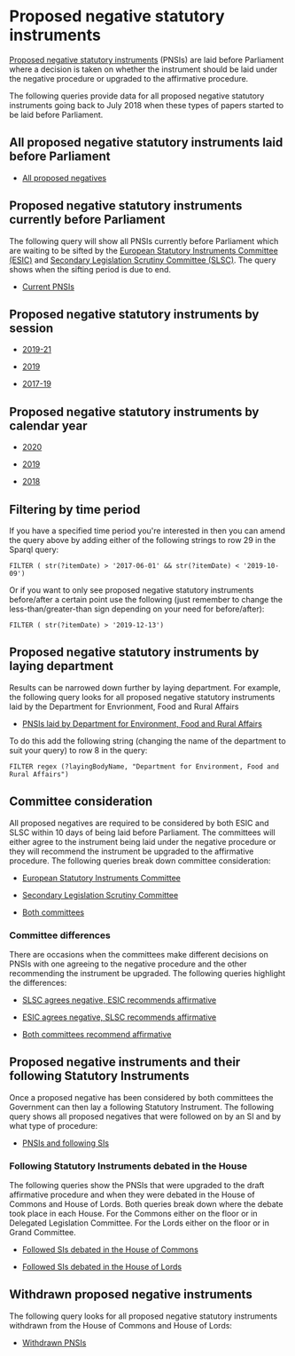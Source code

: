 # Proposed negative statutory instruments

[Proposed negative statutory instruments](https://ukparliament.github.io/ontologies/procedure/procedure-ontology.html) (PNSIs) are laid before Parliament where a decision is taken on whether the instrument should be laid under the negative procedure or upgraded to the affirmative procedure. 

The following queries provide data for all proposed negative statutory instruments going back to July 2018 when these types of papers started to be laid before Parliament. 

## All proposed negative statutory instruments laid before Parliament

* [All proposed negatives](https://api.parliament.uk/sparql#query=%23+This+query+uses+classes+from+UK+Parliament's+procedure+ontology%3A+https%3A%2F%2Fukparliament.github.io%2Fontologies%2Fprocedure%2Fprocedure-ontology.html.%0A%0A%23+This+query+looks+for+all+proposed+negative+statutory+instruments+laid+before+Parliament+since+June+2017%0A%0APREFIX+%3A+%3Chttps%3A%2F%2Fid.parliament.uk%2Fschema%2F%3E%0APREFIX+rdfs%3A+%3Chttp%3A%2F%2Fwww.w3.org%2F2000%2F01%2Frdf-schema%23%3E%0APREFIX+id%3A+%3Chttps%3A%2F%2Fid.parliament.uk%2F%3E%0Aselect+distinct+%3FPNSI+%3FPNSIname+%3FworkPackage+%3FlayingBodyName+%3FLaidDate+%3FLink+where+%7B+%0A%0A+%3FPNSI+a+%3AProposedNegativeStatutoryInstrumentPaper+.++%0A++%23+A+PNSI+is+considered+a+workpackageable+thing+which+is+the+focus+of+a+workpackage%0A+++++++++%3FPNSI+rdfs%3Alabel+%3FPNSIname+%3B+%0A+++++++++++++%0A+++++%3AlaidThingHasLaying%2F%3AlayingHasLayingBody%2F%3Aname+%3FlayingBodyName+%3B%0A+++%23+The+ProposedNegativeStatutoryInstrumentPaper+is+a+laidThing+so+will+always+be+attributed+a+laying+body%2C+a+government+department%2C+that+is+responsible+for+the+instrument.+%0A+++++++++++++++++++++++++++++++++++++++++++++%0A+++++%3AlaidThingHasLaying%2F%3AlayingDate+%3FLaidDate.%0A++%23+The+layingDate+is+the+date+the+proposed+negative+statutory+instrument+was+laid+before+Parliament.+PNSIs+are+always+laid+before+both+Houses.%0A++%0A++OPTIONAL+%7B++%3FPNSI+%3AworkPackagedThingHasWorkPackagedThingWebLink+%3FLink.%7D%0A++%23+The+workpackageable+thing%2C+in+this+case+the+PNSI%2C+should+always+be+linked+to+the+instrument+on+gov.uk.+%0A++%0A+++%3FPNSI+%3AworkPackagedThingHasWorkPackage+%3FworkPackage+.+%0A++++%23+A+workpackage+is+a+group+of+business+items+under+a+procedure+or+as+determined+by+a+committee%2C+for+example%3A+business+items+considered+during+the+passage+of+a+particular+Statutory+Instrument.%0A%0A%0A++++++%7D+&contentTypeConstruct=text%2Fturtle&contentTypeSelect=application%2Fsparql-results%2Bjson&endpoint=https%3A%2F%2Fapi.parliament.uk%2Fsparql&requestMethod=POST&tabTitle=All+PNSIs&headers=%7B%7D&outputFormat=table)


## Proposed negative statutory instruments currently before Parliament

The following query will show all PNSIs currently before Parliament which are waiting to be sifted by the [European Statutory Instruments Committee (ESIC)](https://www.parliament.uk/business/committees/committees-a-z/commons-select/european-statutory-instruments/) and [Secondary Legislation Scrutiny Committee (SLSC)](https://www.parliament.uk/business/committees/committees-a-z/lords-select/secondary-legislation-scrutiny-committee/). The query shows when the sifting period is due to end. 

* [Current PNSIs](https://api.parliament.uk/sparql#query=%23+This+query+uses+classes+from+UK+Parliament's+procedure+ontology%3A+https%3A%2F%2Fukparliament.github.io%2Fontologies%2Fprocedure%2Fprocedure-ontology.html.%0A%0A%23+This+query+looks+for+all+proposed+negative+statutory+instruments+currently+before+Parliament.+Proposed+negative+statutory+instruments+lay+before+Parliament+for+10+days+where+they+will+be+considered+by+the+European+Statutory+Instrument+Committee+and+the+Secondary+Legislation+Scrutiny+Committee.+%0A%0APREFIX+%3A+%3Chttps%3A%2F%2Fid.parliament.uk%2Fschema%2F%3E%0APREFIX+rdfs%3A+%3Chttp%3A%2F%2Fwww.w3.org%2F2000%2F01%2Frdf-schema%23%3E%0APREFIX+id%3A+%3Chttps%3A%2F%2Fid.parliament.uk%2F%3E%0Aselect+distinct+%3FPNSI+%3FPNSIname+%3FworkPackage+%3FlayingBodyName+%3FLaidDate+%3FLink+%3FSiftingEnds+%3Fdate++where+%7B+%0A%0A+%3FPNSI+a+%3AProposedNegativeStatutoryInstrumentPaper+.+++%0A++++%23+A+PNSI+is+considered+a+workpackageable+thing+which+is+the+focus+of+a+workpackage%0A+++++%3FPNSI+rdfs%3Alabel+%3FPNSIname+%3B+%0A+++++++++++%0A+++++%3AlaidThingHasLaying%2F%3AlayingHasLayingBody%2F%3Aname+%3FlayingBodyName+.+%0A++%23+A+PNSI+is+a+laid+thing+so+will+always+have+a+laying+body.+%0A++%0A+%3FPNSI+%3AlaidThingHasLaying%2F%3AlayingDate+%3FLaidDate.%0A++%23+The+layingDate+is+the+date+the+proposed+negative+statutory+instrument+was+laid+before+Parliament.+PNSIs+are+always+laid+before+both+Houses.%0A++%0AOPTIONAL%7B++%3FPNSI+%3AworkPackagedThingHasWorkPackagedThingWebLink+%3FLink.%7D%0A++%23+The+workpackageable+thing%2C+in+this+case+the+PNSI%2C+should+always+be+linked+to+the+instrument+on+gov.uk.+%0A++%0A+++%3FPNSI+%3AworkPackagedThingHasWorkPackage+%3FworkPackage+.+%0A++++++%23+A+workpackage+is+a+group+of+business+items+under+a+procedure+or+as+determined+by+a+committee%2C+for+example%3A+business+items+considered+during+the+passage+of+a+particular+Statutory+Instrument.%0A++%0A++%3FworkPackage+%3AworkPackageHasBusinessItem+%3Fbi.%0A++++%23+A+business+item+is+an+item+of+business+conducted+either+within+or+outside+Parliament.+For+example%3A+the+tabling+of+an+early+day+motion%2C+a+laying+of+a+paper%2C+the+making+of+a+statutory+instrument+by+a+government+minister.%0A++%0A++%3Fbi+%3AbusinessItemHasProcedureStep+%3FSiftingEndsId+%3B+%0A++++++%3AbusinessItemDate+%3Fdate.%0A++%3FSiftingEndsId+%3AprocedureStepName+%3FSiftingEnds.%0A++FILTER+(%3FSiftingEndsId+in+(id%3A3TPVFlNJ))%0A++%23+This+id+looks+for+the+procedural+step+%22Committee+sifting+period+ends%22+which+all+PNSIs+will+have+actualised+at+the+point+of+laying+with+a+future+date.+%0A%0A+MINUS+%7B%3FworkPackage+%3AworkPackageHasBusinessItem+%3Fbi2.%0A++++%3Fbi2+%3AbusinessItemHasProcedureStep+id%3Au5AUJb2q.%7D%0A++%23+This+element+of+the+query+is+ensuring+that+the+results+do+not+pick+up+any+PNSIs+that+have+the+procedural+step+'Procedure+concluded+in+the+House+of+Commons+and+House+of+Lords'+as+these+are+no+longer+before+Parliament.+%0A%0A%0A++++++%7D+&contentTypeConstruct=text%2Fturtle&contentTypeSelect=application%2Fsparql-results%2Bjson&endpoint=https%3A%2F%2Fapi.parliament.uk%2Fsparql&requestMethod=POST&tabTitle=Current+PNSIs&headers=%7B%7D&outputFormat=table) 

## Proposed negative statutory instruments by session

* <a href="https://api.parliament.uk/sparql#query=%23+This+query+uses+classes+from+UK+Parliament's+procedure+ontology%3A+https%3A%2F%2Fukparliament.github.io%2Fontologies%2Fprocedure%2Fprocedure-ontology.html.%0A%0A%23+This+query+looks+for+all+proposed+negative+statutory+instruments+laid+during+the+2019-21+session.+%0A%0APREFIX+%3A+%3Chttps%3A%2F%2Fid.parliament.uk%2Fschema%2F%3E%0APREFIX+rdfs%3A+%3Chttp%3A%2F%2Fwww.w3.org%2F2000%2F01%2Frdf-schema%23%3E%0APREFIX+id%3A+%3Chttps%3A%2F%2Fid.parliament.uk%2F%3E%0Aselect+distinct+%3FPNSI+%3FPNSIname+%3FworkPackage+%3FlayingBodyName+%3FLaidDate+%3FLink+where+%7B+%0A%0A+%3FPNSI+a+%3AProposedNegativeStatutoryInstrumentPaper+.+++%0A+++%23+A+PNSI+is+considered+a+workpackageable+thing+which+is+the+focus+of+a+workpackage%0A+++++%3FPNSI+rdfs%3Alabel+%3FPNSIname+%3B+%0A+++++++++++%0A++%3AlaidThingHasLaying%2F%3AlayingHasLayingBody%2F%3Aname+%3FlayingBodyName+%3B%0A+++%23+The+ProposedNegativeStatutoryInstrumentPaper+is+a+laidThing+so+will+always+be+attributed+a+laying+body%2C+a+government+department%2C+that+is+responsible+for+the+instrument.+%0A+++++++++++++++++++++++++++++++++++++++++++++%0A+++++%3AlaidThingHasLaying%2F%3AlayingDate+%3FLaidDate.%0A++%23+The+layingDate+is+the+date+the+proposed+negative+statutory+instrument+was+laid+before+Parliament.+PNSIs+are+always+laid+before+both+Houses.%0A++%0A++OPTIONAL+%7B++%3FPNSI+%3AworkPackagedThingHasWorkPackagedThingWebLink+%3FLink.%7D%0A++%23+The+workpackageable+thing%2C+in+this+case+the+PNSI%2C+should+always+be+linked+to+the+instrument+on+gov.uk.+%0A%0A+++%3FPNSI+%3AworkPackagedThingHasWorkPackage+%3FworkPackage+.+%0A+++%23+A+workpackage+is+a+group+of+business+items+under+a+procedure+or+as+determined+by+a+committee%2C+for+example%3A+business+items+considered+during+the+passage+of+a+particular+Statutory+Instrument.%0A++%0A+%0A+++FILTER+(+str(%3FLaidDate)+%3E+'2019-12-13')%0A++%23+This+filter+limits+the+results+so+they+only+show+PNSIs+laid+since+the+beginning+of+the+2019-21+session.+%0A%0A%0A++++++%7D+&contentTypeConstruct=text%2Fturtle&contentTypeSelect=application%2Fsparql-results%2Bjson&endpoint=https%3A%2F%2Fapi.parliament.uk%2Fsparql&requestMethod=POST&tabTitle=PNSIs+laid+in+the+2019-21+session&headers=%7B%7D&outputFormat=table">2019-21</a>

* <a href="https://api.parliament.uk/sparql#query=%23+This+query+uses+classes+from+UK+Parliament's+procedure+ontology%3A+https%3A%2F%2Fukparliament.github.io%2Fontologies%2Fprocedure%2Fprocedure-ontology.html.%0A%0A%23+This+query+looks+for+all+proposed+negative+statutory+instruments+laid+during+the+2019+session.+%0A%0APREFIX+%3A+%3Chttps%3A%2F%2Fid.parliament.uk%2Fschema%2F%3E%0APREFIX+rdfs%3A+%3Chttp%3A%2F%2Fwww.w3.org%2F2000%2F01%2Frdf-schema%23%3E%0APREFIX+id%3A+%3Chttps%3A%2F%2Fid.parliament.uk%2F%3E%0Aselect+distinct+%3FPNSI+%3FPNSIname+%3FworkPackage+%3FlayingBodyName+%3FLaidDate+%3FLink+where+%7B+%0A%0A+%3FPNSI+a+%3AProposedNegativeStatutoryInstrumentPaper+.+++%0A+++%23+A+PNSI+is+considered+a+workpackageable+thing+which+is+the+focus+of+a+workpackage%0A+++++%3FPNSI+rdfs%3Alabel+%3FPNSIname+%3B+%0A+++++++++++%0A++%3AlaidThingHasLaying%2F%3AlayingHasLayingBody%2F%3Aname+%3FlayingBodyName+%3B%0A+++%23+The+ProposedNegativeStatutoryInstrumentPaper+is+a+laidThing+so+will+always+be+attributed+a+laying+body%2C+a+government+department%2C+that+is+responsible+for+the+instrument.+%0A+++++++++++++++++++++++++++++++++++++++++++++%0A+++++%3AlaidThingHasLaying%2F%3AlayingDate+%3FLaidDate.%0A++%23+The+layingDate+is+the+date+the+proposed+negative+statutory+instrument+was+laid+before+Parliament.+PNSIs+are+always+laid+before+both+Houses.%0A++%0A++OPTIONAL+%7B++%3FPNSI+%3AworkPackagedThingHasWorkPackagedThingWebLink+%3FLink.%7D%0A++%23+The+workpackageable+thing%2C+in+this+case+the+PNSI%2C+should+always+be+linked+to+the+instrument+on+gov.uk.+%0A%0A+++%3FPNSI+%3AworkPackagedThingHasWorkPackage+%3FworkPackage+.+%0A+++%23+A+workpackage+is+a+group+of+business+items+under+a+procedure+or+as+determined+by+a+committee%2C+for+example%3A+business+items+considered+during+the+passage+of+a+particular+Statutory+Instrument.%0A++%0A+%0A+++FILTER+(+str(%3FLaidDate)+%3E+'2019-10-10'+%26%26+str(%3FLaidDate)+%3C+'2019-11-06')%0A+%23+This+filter+limitst+the+results+so+they+only+show+PNSIs+laid+during+the+2019+session.+%0A%0A%0A++++++%7D+&contentTypeConstruct=text%2Fturtle&contentTypeSelect=application%2Fsparql-results%2Bjson&endpoint=https%3A%2F%2Fapi.parliament.uk%2Fsparql&requestMethod=POST&tabTitle=PNSIs+laid+in+the+2019+session&headers=%7B%7D&outputFormat=table">2019</a>

* <a href="https://api.parliament.uk/sparql#query=%23+This+query+uses+classes+from+UK+Parliament's+procedure+ontology%3A+https%3A%2F%2Fukparliament.github.io%2Fontologies%2Fprocedure%2Fprocedure-ontology.html.%0A%0A%23+This+query+looks+for+all+proposed+negative+statutory+instruments+laid+during+the+2017-2019+session.+%0A%0APREFIX+%3A+%3Chttps%3A%2F%2Fid.parliament.uk%2Fschema%2F%3E%0APREFIX+rdfs%3A+%3Chttp%3A%2F%2Fwww.w3.org%2F2000%2F01%2Frdf-schema%23%3E%0APREFIX+id%3A+%3Chttps%3A%2F%2Fid.parliament.uk%2F%3E%0Aselect+distinct+%3FPNSI+%3FPNSIname+%3FworkPackage+%3FlayingBodyName+%3FLaidDate+%3FLink+where+%7B+%0A%0A+%3FPNSI+a+%3AProposedNegativeStatutoryInstrumentPaper+.+++%0A+++%23+A+PNSI+is+considered+a+workpackageable+thing+which+is+the+focus+of+a+workpackage%0A+++++%3FPNSI+rdfs%3Alabel+%3FPNSIname+%3B+%0A+++++++++++%0A++%3AlaidThingHasLaying%2F%3AlayingHasLayingBody%2F%3Aname+%3FlayingBodyName+%3B%0A+++%23+The+ProposedNegativeStatutoryInstrumentPaper+is+a+laidThing+so+will+always+be+attributed+a+laying+body%2C+a+government+department%2C+that+is+responsible+for+the+instrument.+%0A+++++++++++++++++++++++++++++++++++++++++++++%0A+++++%3AlaidThingHasLaying%2F%3AlayingDate+%3FLaidDate.%0A++%23+The+layingDate+is+the+date+the+proposed+negative+statutory+instrument+was+laid+before+Parliament.+PNSIs+are+always+laid+before+both+Houses.%0A++%0A++OPTIONAL+%7B++%3FPNSI+%3AworkPackagedThingHasWorkPackagedThingWebLink+%3FLink.%7D%0A++%23+The+workpackageable+thing%2C+in+this+case+the+PNSI%2C+should+always+be+linked+to+the+instrument+on+gov.uk.+%0A%0A+++%3FPNSI+%3AworkPackagedThingHasWorkPackage+%3FworkPackage+.+%0A+++%23+A+workpackage+is+a+group+of+business+items+under+a+procedure+or+as+determined+by+a+committee%2C+for+example%3A+business+items+considered+during+the+passage+of+a+particular+Statutory+Instrument.%0A++%0A%0A+++FILTER+(+str(%3FLaidDate)+%3E+'2017-06-01'+%26%26+str(%3FLaidDate)+%3C+'2019-10-09')%0A++%23+This+filter+limitst+the+results+so+they+only+show+PNSIs+laid+during+the+2017-2019+session.+%0A%0A%0A%0A%0A++++++%7D+&contentTypeConstruct=text%2Fturtle&contentTypeSelect=application%2Fsparql-results%2Bjson&endpoint=https%3A%2F%2Fapi.parliament.uk%2Fsparql&requestMethod=POST&tabTitle=PNSIs+laid+in+the+2017-2019+session&headers=%7B%7D&outputFormat=table">2017-19</a> 

## Proposed negative statutory instruments by calendar year

* <a href="https://api.parliament.uk/sparql#query=%23+This+query+uses+classes+from+UK+Parliament's+procedure+ontology%3A+https%3A%2F%2Fukparliament.github.io%2Fontologies%2Fprocedure%2Fprocedure-ontology.html.%0A%0A%23+This+query+looks+for+all+proposed+negative+statutory+instruments+laid+during+the+2020+calendar+year.%0A%0APREFIX+%3A+%3Chttps%3A%2F%2Fid.parliament.uk%2Fschema%2F%3E%0APREFIX+rdfs%3A+%3Chttp%3A%2F%2Fwww.w3.org%2F2000%2F01%2Frdf-schema%23%3E%0APREFIX+id%3A+%3Chttps%3A%2F%2Fid.parliament.uk%2F%3E%0Aselect+distinct+%3FPNSI+%3FPNSIname+%3FworkPackage+%3FlayingBodyName+%3FLaidDate+%3FLink+where+%7B+%0A%0A+%3FPNSI+a+%3AProposedNegativeStatutoryInstrumentPaper+.+++%0A+++%23+A+PNSI+is+considered+a+workpackageable+thing+which+is+the+focus+of+a+workpackage%0A+++++%3FPNSI+rdfs%3Alabel+%3FPNSIname+%3B+%0A+++++++++++%0A++%3AlaidThingHasLaying%2F%3AlayingHasLayingBody%2F%3Aname+%3FlayingBodyName+%3B%0A+++%23+The+ProposedNegativeStatutoryInstrumentPaper+is+a+laidThing+so+will+always+be+attributed+a+laying+body%2C+a+government+department%2C+that+is+responsible+for+the+instrument.+%0A+++++++++++++++++++++++++++++++++++++++++++++%0A+++++%3AlaidThingHasLaying%2F%3AlayingDate+%3FLaidDate.%0A++%23+The+layingDate+is+the+date+the+proposed+negative+statutory+instrument+was+laid+before+Parliament.+PNSIs+are+always+laid+before+both+Houses.%0A++%0A++OPTIONAL+%7B++%3FPNSI+%3AworkPackagedThingHasWorkPackagedThingWebLink+%3FLink.+%7D%0A++%23+The+workpackageable+thing%2C+in+this+case+the+PNSI%2C+should+always+be+linked+to+the+instrument+on+gov.uk.+The+reason+this+states+%0A%0A+++%3FPNSI+%3AworkPackagedThingHasWorkPackage+%3FworkPackage+.+%0A+++%23+A+workpackage+is+a+group+of+business+items+under+a+procedure+or+as+determined+by+a+committee%2C+for+example%3A+business+items+considered+during+the+passage+of+a+particular+Statutory+Instrument.%0A++%0A%0A+++FILTER+(+str(%3FLaidDate)+%3E+'2020-01-01'+%26%26+str(%3FLaidDate)+%3C+'2021-01-01')%0A++++%23+This+filter+limitst+the+results+so+they+only+show+PNSIs+laid+during+the+2020+calendar+year.+%0A%0A%0A%0A%0A++++++%7D+&contentTypeConstruct=text%2Fturtle&contentTypeSelect=application%2Fsparql-results%2Bjson&endpoint=https%3A%2F%2Fapi.parliament.uk%2Fsparql&requestMethod=POST&tabTitle=PNSIs+laid+in+the+2020+calendar+year&headers=%7B%7D&outputFormat=table">2020</a>

* <a href="https://api.parliament.uk/sparql#query=%23+This+query+uses+classes+from+UK+Parliament's+procedure+ontology%3A+https%3A%2F%2Fukparliament.github.io%2Fontologies%2Fprocedure%2Fprocedure-ontology.html.%0A%0A%23+This+query+looks+for+all+proposed+negative+statutory+instruments+laid+during+the+2019+calendar+year.%0A%0APREFIX+%3A+%3Chttps%3A%2F%2Fid.parliament.uk%2Fschema%2F%3E%0APREFIX+rdfs%3A+%3Chttp%3A%2F%2Fwww.w3.org%2F2000%2F01%2Frdf-schema%23%3E%0APREFIX+id%3A+%3Chttps%3A%2F%2Fid.parliament.uk%2F%3E%0Aselect+distinct+%3FPNSI+%3FPNSIname+%3FworkPackage+%3FlayingBodyName+%3FLaidDate+%3FLink+where+%7B+%0A%0A+%3FPNSI+a+%3AProposedNegativeStatutoryInstrumentPaper+.+++%0A+++%23+A+PNSI+is+considered+a+workpackageable+thing+which+is+the+focus+of+a+workpackage%0A+++++%3FPNSI+rdfs%3Alabel+%3FPNSIname+%3B+%0A+++++++++++%0A++%3AlaidThingHasLaying%2F%3AlayingHasLayingBody%2F%3Aname+%3FlayingBodyName+%3B%0A+++%23+The+ProposedNegativeStatutoryInstrumentPaper+is+a+laidThing+so+will+always+be+attributed+a+laying+body%2C+a+government+department%2C+that+is+responsible+for+the+instrument.+%0A+++++++++++++++++++++++++++++++++++++++++++++%0A+++++%3AlaidThingHasLaying%2F%3AlayingDate+%3FLaidDate.%0A++%23+The+layingDate+is+the+date+the+proposed+negative+statutory+instrument+was+laid+before+Parliament.+PNSIs+are+always+laid+before+both+Houses.%0A++%0A++OPTIONAL+%7B++%3FPNSI+%3AworkPackagedThingHasWorkPackagedThingWebLink+%3FLink.+%7D%0A++%23+The+workpackageable+thing%2C+in+this+case+the+PNSI%2C+should+always+be+linked+to+the+instrument+on+gov.uk.+The+reason+this+states+%0A%0A+++%3FPNSI+%3AworkPackagedThingHasWorkPackage+%3FworkPackage+.+%0A+++%23+A+workpackage+is+a+group+of+business+items+under+a+procedure+or+as+determined+by+a+committee%2C+for+example%3A+business+items+considered+during+the+passage+of+a+particular+Statutory+Instrument.%0A++%0A%0A+++FILTER+(+str(%3FLaidDate)+%3E+'2019-01-01'+%26%26+str(%3FLaidDate)+%3C+'2020-01-01')%0A++++%23+This+filter+limitst+the+results+so+they+only+show+PNSIs+laid+during+the+2019+calendar+year.+%0A%0A%0A%0A%0A++++++%7D+&contentTypeConstruct=text%2Fturtle&contentTypeSelect=application%2Fsparql-results%2Bjson&endpoint=https%3A%2F%2Fapi.parliament.uk%2Fsparql&requestMethod=POST&tabTitle=PNSIs+laid+in+the+2019+calendar+year&headers=%7B%7D&outputFormat=table">2019</a>

* <a href="https://api.parliament.uk/sparql#query=%23+This+query+uses+classes+from+UK+Parliament's+procedure+ontology%3A+https%3A%2F%2Fukparliament.github.io%2Fontologies%2Fprocedure%2Fprocedure-ontology.html.%0A%0A%23+This+query+looks+for+all+proposed+negative+statutory+instruments+laid+during+the+2018+calendar+year.%0A%0APREFIX+%3A+%3Chttps%3A%2F%2Fid.parliament.uk%2Fschema%2F%3E%0APREFIX+rdfs%3A+%3Chttp%3A%2F%2Fwww.w3.org%2F2000%2F01%2Frdf-schema%23%3E%0APREFIX+id%3A+%3Chttps%3A%2F%2Fid.parliament.uk%2F%3E%0Aselect+distinct+%3FPNSI+%3FPNSIname+%3FworkPackage+%3FlayingBodyName+%3FLaidDate+%3FLink+where+%7B+%0A%0A+%3FPNSI+a+%3AProposedNegativeStatutoryInstrumentPaper+.+++%0A+++%23+A+PNSI+is+considered+a+workpackageable+thing+which+is+the+focus+of+a+workpackage%0A+++++%3FPNSI+rdfs%3Alabel+%3FPNSIname+%3B+%0A+++++++++++%0A++%3AlaidThingHasLaying%2F%3AlayingHasLayingBody%2F%3Aname+%3FlayingBodyName+%3B%0A+++%23+The+ProposedNegativeStatutoryInstrumentPaper+is+a+laidThing+so+will+always+be+attributed+a+laying+body%2C+a+government+department%2C+that+is+responsible+for+the+instrument.+%0A+++++++++++++++++++++++++++++++++++++++++++++%0A+++++%3AlaidThingHasLaying%2F%3AlayingDate+%3FLaidDate.%0A++%23+The+layingDate+is+the+date+the+proposed+negative+statutory+instrument+was+laid+before+Parliament.+PNSIs+are+always+laid+before+both+Houses.%0A++%0A++OPTIONAL+%7B++%3FPNSI+%3AworkPackagedThingHasWorkPackagedThingWebLink+%3FLink.+%7D%0A++%23+The+workpackageable+thing%2C+in+this+case+the+PNSI%2C+should+always+be+linked+to+the+instrument+on+gov.uk.+The+reason+this+states+%0A%0A+++%3FPNSI+%3AworkPackagedThingHasWorkPackage+%3FworkPackage+.+%0A+++%23+A+workpackage+is+a+group+of+business+items+under+a+procedure+or+as+determined+by+a+committee%2C+for+example%3A+business+items+considered+during+the+passage+of+a+particular+Statutory+Instrument.%0A++%0A%0A+++FILTER+(+str(%3FLaidDate)+%3E+'2018-01-01'+%26%26+str(%3FLaidDate)+%3C+'2019-01-01')%0A++++%23+This+filter+limitst+the+results+so+they+only+show+PNSIs+laid+during+the+2018+calendar+year.+%0A%0A%0A%0A%0A++++++%7D+&contentTypeConstruct=text%2Fturtle&contentTypeSelect=application%2Fsparql-results%2Bjson&endpoint=https%3A%2F%2Fapi.parliament.uk%2Fsparql&requestMethod=POST&tabTitle=PNSIs+laid+in+the+2018+calendar+year&headers=%7B%7D&outputFormat=table">2018</a>

## Filtering by time period

If you have a specified time period you're interested in then you can amend the query above by adding either of the following strings to row 29 in the Sparql query:

    FILTER ( str(?itemDate) > '2017-06-01' && str(?itemDate) < '2019-10-09') 

Or if you want to only see proposed negative statutory instruments before/after a certain point use the following (just remember to change the less-than/greater-than sign depending on your need for before/after):

    FILTER ( str(?itemDate) > '2019-12-13')
	
## Proposed negative statutory instruments by laying department 

Results can be narrowed down further by laying department. For example, the following query looks for all proposed negative statutory instruments laid by the Department for Envrionment, Food and Rural Affairs

* <a href="https://api.parliament.uk/sparql#query=%23+This+query+uses+classes+from+UK+Parliament's+procedure+ontology%3A+https%3A%2F%2Fukparliament.github.io%2Fontologies%2Fprocedure%2Fprocedure-ontology.html.%0A%0A%23+This+query+looks+for+all+proposed+negative+statutory+instruments+laid+by+the+Department+for+Environment%2C+Food+and+Rural+Affairs.+%0A%0APREFIX+%3A+%3Chttps%3A%2F%2Fid.parliament.uk%2Fschema%2F%3E%0APREFIX+rdfs%3A+%3Chttp%3A%2F%2Fwww.w3.org%2F2000%2F01%2Frdf-schema%23%3E%0APREFIX+id%3A+%3Chttps%3A%2F%2Fid.parliament.uk%2F%3E%0Aselect+distinct+%3FPNSI+%3FPNSIname+%3FlayingBodyName+%3FworkPackage+%3FprocStepName+%3Fdate++where+%7B+%0A%0A+%3FPNSI+a+%3AProposedNegativeStatutoryInstrumentPaper+.+++%0A+++++%23+A+PNSI+is+considered+a+workpackageable+thing+which+is+the+focus+of+a+workpackage%0A+++++%3FPNSI+rdfs%3Alabel+%3FPNSIname+%3B+%0A+++++++++++%0A+++++%3AlaidThingHasLaying%2F%3AlayingHasLayingBody%2F%3Aname+%3FlayingBodyName+.+%0A++++++%23+A+PNSI+is+a+laid+thing+so+will+always+have+a+laying+body.+%0A++FILTER+regex+(%3FlayingBodyName%2C+%22Department+for+Environment%2C+Food+and+Rural+Affairs%22)%0A++%23+This+filter+limits+the+results+to+PNSIs+only+laid+by+the+Department+for+Environment%2C+Food+and+Rural+Affairs.+%0A++%0A+++%3FPNSI+%3AworkPackagedThingHasWorkPackage+%3FworkPackage+.+%0A+++++++%23+A+workpackage+is+a+group+of+business+items+under+a+procedure+or+as+determined+by+a+committee%2C+for+example%3A+business+items+considered+during+the+passage+of+a+particular+Statutory+Instrument.%0A%0A++%3FworkPackage+%3AworkPackageHasBusinessItem+%3FprocStep+.%0A+++++++%23+A+business+item+is+an+item+of+business+conducted+either+within+or+outside+Parliament.+For+example%3A+the+tabling+of+an+early+day+motion%2C+a+laying+of+a+paper%2C+the+making+of+a+statutory+instrument+by+a+government+minister.%0A%0A+++++%3FprocStep+%3AbusinessItemDate+%3Fdate+.%0A++%3FprocStep+%3AbusinessItemHasProcedureStep+id%3Acspzmb6w+.%0A+++++++%23+This+id+looks+for+the+procedural+step+%22Laid+before+the+House+of+Commons%22+which+all+PNSIs+will+have+actualised+at+the+point+of+laying.%0A%0A++%3FprocStep+%3AbusinessItemHasProcedureStep%2Frdfs%3Alabel+%3FprocStepName.+++%0A%0A++++++%7D+&contentTypeConstruct=text%2Fturtle&contentTypeSelect=application%2Fsparql-results%2Bjson&endpoint=https%3A%2F%2Fapi.parliament.uk%2Fsparql&requestMethod=POST&tabTitle=PNSIs+laid+by+DEFRA&headers=%7B%7D&outputFormat=table">PNSIs laid by Department for Environment, Food and Rural Affairs</a> 

To do this add the following string (changing the name of the department to suit your query) to row 8 in the query:

    FILTER regex (?layingBodyName, "Department for Environment, Food and Rural Affairs") 


## Committee consideration

All proposed negatives are required to be considered by both ESIC and SLSC within 10 days of being laid before Parliament. The committees will either agree to the instrument being laid under the negative procedure or they will recommend the instrument be upgraded to the affirmative procedure. The following queries break down committee consideration:

* [European Statutory Instruments Committee](https://api.parliament.uk/sparql#query=%23+This+query+uses+classes+from+UK+Parliament's+procedure+ontology%3A+https%3A%2F%2Fukparliament.github.io%2Fontologies%2Fprocedure%2Fprocedure-ontology.html.%0A%0A%23+This+query+looks+for+all+proposed+negative+statutory+instruments+considered+by+the+European+Statutory+Instruments+Committee.+The+Committee+has+ten+days+from+the+point+of+laying+to+recommend+whether+the+instrument+should+proceed+under+the+negative+procedure+or+the+affirmative+procedure.++%0A%0APREFIX+%3A+%3Chttps%3A%2F%2Fid.parliament.uk%2Fschema%2F%3E%0APREFIX+rdfs%3A+%3Chttp%3A%2F%2Fwww.w3.org%2F2000%2F01%2Frdf-schema%23%3E%0APREFIX+id%3A+%3Chttps%3A%2F%2Fid.parliament.uk%2F%3E%0Aselect+distinct+%3FPNSI+%3FPNSIname+%3FlayingBodyName+%3FworkPackage+%3FESICoutcome+%3Fdate+where+%7B+%0A%0A+%3FPNSI+a+%3AProposedNegativeStatutoryInstrumentPaper+.+++%0A++++%23+A+PNSI+is+considered+a+workpackageable+thing+which+is+the+focus+of+a+workpackage%0A+++++%3FPNSI+rdfs%3Alabel+%3FPNSIname+%3B+%0A+++++++++++%0A+++++%3AlaidThingHasLaying%2F%3AlayingHasLayingBody%2F%3Aname+%3FlayingBodyName+.+%0A+++%23+A+PNSI+is+a+laid+thing+so+will+always+have+a+laying+body.+In+order+to+narrow+this+down+you+can+add+the+following+filter+-+FILTER+regex+(%3FlayingBodyName%2C+%22Department+for+Environment%2C+Food+and+Rural+Affairs%22)+-+and+change+the+name+of+the+laying+body+to+suit+your+need.+%0A++%0A+++%3FPNSI+%3AworkPackagedThingHasWorkPackage+%3FworkPackage+.+%0A+++++++++%23+A+workpackage+is+a+group+of+business+items+under+a+procedure+or+as+determined+by+a+committee%2C+for+example%3A+business+items+considered+during+the+passage+of+a+particular+Statutory+Instrument.%0A%0A++%3FworkPackage+%3AworkPackageHasBusinessItem+%3Fbi.%0A+++++++++%23+A+business+item+is+an+item+of+business+conducted+either+within+or+outside+Parliament.+For+example%3A+the+tabling+of+an+early+day+motion%2C+a+laying+of+a+paper%2C+the+making+of+a+statutory+instrument+by+a+government+minister.%0A%0A++%3Fbi+%3AbusinessItemHasProcedureStep+%3FESIC+%3B+%0A++++++%3AbusinessItemDate+%3Fdate.%0A++%3FESIC+%3AprocedureStepName+%3FESICoutcome.%0A++FILTER+(%3FESIC+in+(id%3AscSuvkup%2C+id%3AFk1bgvm4))%0A+++++++++%23+This+filter+looks+for+the+outcome+steps+of+ESIC's+consideration%2C+whether+they+agree+with+the+negative+procedure+or+if+they+recommend+the+instrument+should+be+laid+under+the+affirmative+procedure.+%0A%0A++++++++++++++++++++%7D+&contentTypeConstruct=text%2Fturtle&contentTypeSelect=application%2Fsparql-results%2Bjson&endpoint=https%3A%2F%2Fapi.parliament.uk%2Fsparql&requestMethod=POST&tabTitle=ESIC+consideration&headers=%7B%7D&outputFormat=table)


* [Secondary Legislation Scrutiny Committee](https://api.parliament.uk/sparql#query=%23+This+query+uses+classes+from+UK+Parliament's+procedure+ontology%3A+https%3A%2F%2Fukparliament.github.io%2Fontologies%2Fprocedure%2Fprocedure-ontology.html.%0A%0A%23+This+query+looks+for+all+proposed+negative+statutory+instruments+considered+by+the+Secondary+Legislation+Scrutiny+Committee.+The+Committee+has+ten+days+from+the+point+of+laying+to+recommend+whether+the+instrument+should+proceed+under+the+negative+procedure+or+the+affirmative+procedure.++%0A%0APREFIX+%3A+%3Chttps%3A%2F%2Fid.parliament.uk%2Fschema%2F%3E%0APREFIX+rdfs%3A+%3Chttp%3A%2F%2Fwww.w3.org%2F2000%2F01%2Frdf-schema%23%3E%0APREFIX+id%3A+%3Chttps%3A%2F%2Fid.parliament.uk%2F%3E%0Aselect+distinct+%3FPNSI+%3FPNSIname+%3FlayingBodyName+%3FworkPackage+%3FSLSCoutcome+%3Fdate+where+%7B+%0A%0A+%3FPNSI+a+%3AProposedNegativeStatutoryInstrumentPaper+.+++%0A+++%23+A+PNSI+is+considered+a+workpackageable+thing+which+is+the+focus+of+a+workpackage%0A+++++%3FPNSI+rdfs%3Alabel+%3FPNSIname+%3B+%0A+++++++++++%0A+++++%3AlaidThingHasLaying%2F%3AlayingHasLayingBody%2F%3Aname+%3FlayingBodyName+.+%0A+++++%23+A+PNSI+is+a+laid+thing+so+will+always+have+a+laying+body.+In+order+to+narrow+this+down+you+can+add+the+following+filter+-+FILTER+regex+(%3FlayingBodyName%2C+%22Department+for+Environment%2C+Food+and+Rural+Affairs%22)+-+and+change+the+name+of+the+laying+body+to+suit+your+need.+%0A++%0A+++%3FPNSI+%3AworkPackagedThingHasWorkPackage+%3FworkPackage+.+%0A+++++++++++%23+A+workpackage+is+a+group+of+business+items+under+a+procedure+or+as+determined+by+a+committee%2C+for+example%3A+business+items+considered+during+the+passage+of+a+particular+Statutory+Instrument.%0A%0A++%3FworkPackage+%3AworkPackageHasBusinessItem+%3Fbi.%0A+++++++++++%23+A+business+item+is+an+item+of+business+conducted+either+within+or+outside+Parliament.+For+example%3A+the+tabling+of+an+early+day+motion%2C+a+laying+of+a+paper%2C+the+making+of+a+statutory+instrument+by+a+government+minister.%0A%0A++%3Fbi+%3AbusinessItemHasProcedureStep+%3FSLSC+%3B+%0A++++++%3AbusinessItemDate+%3Fdate.%0A++%3FSLSC+%3AprocedureStepName+%3FSLSCoutcome.%0A++FILTER+(%3FSLSC+in+(id%3AGAGqPaSf%2C+id%3At8ZjDv8Y))%0A+++++++++++++++++++++++%23+This+filter+looks+for+the+outcome+steps+of+SLSC's+consideration%2C+whether+they+agree+with+the+negative+procedure+or+if+they+recommend+the+instrument+should+be+laid+under+the+affirmative+procedure.+%0A%0A%0A++++++%7D+&contentTypeConstruct=text%2Fturtle&contentTypeSelect=application%2Fsparql-results%2Bjson&endpoint=https%3A%2F%2Fapi.parliament.uk%2Fsparql&requestMethod=POST&tabTitle=SLSC+consideration&headers=%7B%7D&outputFormat=table)

* [Both committees](https://api.parliament.uk/sparql#query=%23+This+query+uses+classes+from+UK+Parliament's+procedure+ontology%3A+https%3A%2F%2Fukparliament.github.io%2Fontologies%2Fprocedure%2Fprocedure-ontology.html.%0A%0A%23+This+query+looks+for+all+proposed+negative+statutory+instruments+considered+by+both+the+European+Statutory+Instruments+Committee+and+the+Secondary+Legislation+Scrutiny+Committee.+The+Committees+have+ten+days+from+the+point+of+laying+to+recommend+whether+the+instrument+should+proceed+under+the+negative+procedure+or+the+affirmative+procedure.++%0A%0APREFIX+%3A+%3Chttps%3A%2F%2Fid.parliament.uk%2Fschema%2F%3E%0APREFIX+rdfs%3A+%3Chttp%3A%2F%2Fwww.w3.org%2F2000%2F01%2Frdf-schema%23%3E%0APREFIX+id%3A+%3Chttps%3A%2F%2Fid.parliament.uk%2F%3E%0Aselect+distinct+%3FPNSI+%3FPNSIname+%3FlayingBodyName+%3FworkPackage+%3FESICoutcome+%3Fdate+%3FSLSCoutcome+%3Fdate2+where+%7B+%0A%0A+%3FPNSI+a+%3AProposedNegativeStatutoryInstrumentPaper+.++%0A++%23+A+PNSI+is+considered+a+workpackageable+thing+which+is+the+focus+of+a+workpackage%0A+++++%3FPNSI+rdfs%3Alabel+%3FPNSIname+%3B+%0A+++++%3AlaidThingHasLaying%2F%3AlayingHasLayingBody%2F%3Aname+%3FlayingBodyName+.+%0A++%23+A+PNSI+is+a+laid+thing+so+will+always+have+a+laying+body.+In+order+to+narrow+this+down+you+can+add+the+following+filter+-+FILTER+regex+(%3FlayingBodyName%2C+%22Department+for+Environment%2C+Food+and+Rural+Affairs%22)+-+and+change+the+name+of+the+laying+body+to+suit+your+need.+%0A++%0A+++%3FPNSI+%3AworkPackagedThingHasWorkPackage+%3FworkPackage+.+%0A+++++++++%23+A+workpackage+is+a+group+of+business+items+under+a+procedure+or+as+determined+by+a+committee%2C+for+example%3A+business+items+considered+during+the+passage+of+a+particular+Statutory+Instrument.%0A++%0A++%3FworkPackage+%3AworkPackageHasBusinessItem+%3Fbi.%0A+++++++++++%23+A+business+item+is+an+item+of+business+conducted+either+within+or+outside+Parliament.+For+example%3A+the+tabling+of+an+early+day+motion%2C+a+laying+of+a+paper%2C+the+making+of+a+statutory+instrument+by+a+government+minister.%0A%0A++%3Fbi+%3AbusinessItemHasProcedureStep+%3FESIC+%3B+%0A++++++%3AbusinessItemDate+%3Fdate.%0A++%23+This+date+shows+when+the+European+Statutory+Instrument+Committee+considered+the+instrument.+%0A++%0A++%3FESIC+%3AprocedureStepName+%3FESICoutcome.%0A++FILTER+(%3FESIC+in+(id%3AscSuvkup%2C+id%3AFk1bgvm4))%0A++++%23+This+filter+looks+for+the+outcome+steps+of+ESIC's+consideration%2C+whether+they+agree+with+the+negative+procedure+or+if+they+recommend+the+instrument+should+be+laid+under+the+affirmative+procedure.+%0A%0A++%0A++%3FworkPackage+%3AworkPackageHasBusinessItem+%3Fbi2.%0A++%3Fbi2+%3AbusinessItemHasProcedureStep+%3FSLSC+%3B+%0A++++++%3AbusinessItemDate+%3Fdate2.%0A++++%23+This+date+shows+when+the+Secondary+Legislation+Scrutiny+Committee+considered+the+instrument.+%0A%0A++%3FSLSC+%3AprocedureStepName+%3FSLSCoutcome.%0A++FILTER+(%3FSLSC+in+(id%3AGAGqPaSf%2C+id%3At8ZjDv8Y))%0A++++%23+This+filter+looks+for+the+outcome+steps+of+SLSC's+consideration%2C+whether+they+agree+with+the+negative+procedure+or+if+they+recommend+the+instrument+should+be+laid+under+the+affirmative+procedure.+%0A%0A%0A++++++%7D+&contentTypeConstruct=text%2Fturtle&contentTypeSelect=application%2Fsparql-results%2Bjson&endpoint=https%3A%2F%2Fapi.parliament.uk%2Fsparql&requestMethod=POST&tabTitle=ESIC+and+SLSC+consideration&headers=%7B%7D&outputFormat=table)

### Committee differences

There are occasions when the committees make different decisions on PNSIs with one agreeing to the negative procedure and the other recommending the instrument be upgraded. The following queries highlight the differences:

* [SLSC agrees negative, ESIC recommends affirmative](https://api.parliament.uk/sparql#query=%23+This+query+uses+classes+from+UK+Parliament's+procedure+ontology%3A+https%3A%2F%2Fukparliament.github.io%2Fontologies%2Fprocedure%2Fprocedure-ontology.html.%0A%0A%23+This+query+looks+for+all+proposed+negative+statutory+instruments+that+were+recommended+for+the+affirmative+procedure+by+the+European+Statutory+Instruments+Committee+but+where+the+Secondary+Legislation+Scrutiny+Committee+agreed+with+the+negative+procedure.+This+is+a+significant+search+because+it+shows+a+difference+in+the+Lords+and+Commons+decision.+Regardless+of+the+Lords+decision+to+agree+with+the+negative+procedure%2C+the+Government+would+have+to+upgrade+the+procedure+on+the+basis+of+ESIC's+decision+to+recommend+affirmative.+Likewise+if+the+Lords+recommended+the+affirmative+procedure+while+the+Commons+agreed+with+the+negative%2C+the+Government+would+have+to+upgrade.+If+the+Government+chose+to+proceed+with+the+negative+procedure+they+would+have+to+lay+a+statement+before+both+Houses.+%0A%0APREFIX+%3A+%3Chttps%3A%2F%2Fid.parliament.uk%2Fschema%2F%3E%0APREFIX+rdfs%3A+%3Chttp%3A%2F%2Fwww.w3.org%2F2000%2F01%2Frdf-schema%23%3E%0APREFIX+id%3A+%3Chttps%3A%2F%2Fid.parliament.uk%2F%3E%0Aselect+distinct+%3FPNSI+%3FPNSIname+%3FlayingBodyName+%3FworkPackage+%3FESICoutcome+%3Fdate+%3FSLSCoutcome+%3Fdate2+where+%7B+%0A%0A+%3FPNSI+a+%3AProposedNegativeStatutoryInstrumentPaper+.+++%0A++++%23+A+PNSI+is+considered+a+workpackageable+thing+which+is+the+focus+of+a+workpackage%0A+++++%3FPNSI+rdfs%3Alabel+%3FPNSIname+%3B+%0A+++++++++++%0A+++++%3AlaidThingHasLaying%2F%3AlayingHasLayingBody%2F%3Aname+%3FlayingBodyName+.+%0A++%23+A+PNSI+is+a+laid+thing+so+will+always+have+a+laying+body.+In+order+to+narrow+this+down+you+can+add+the+following+filter+-+FILTER+regex+(%3FlayingBodyName%2C+%22Department+for+Environment%2C+Food+and+Rural+Affairs%22)+-+and+change+the+name+of+the+laying+body+to+suit+your+need.+%0A++%0A+++%3FPNSI+%3AworkPackagedThingHasWorkPackage+%3FworkPackage+.+%0A+++++++++++%23+A+workpackage+is+a+group+of+business+items+under+a+procedure+or+as+determined+by+a+committee%2C+for+example%3A+business+items+considered+during+the+passage+of+a+particular+Statutory+Instrument.%0A%0A++%3FworkPackage+%3AworkPackageHasBusinessItem+%3Fbi.%0A+%23+A+business+item+is+an+item+of+business+conducted+either+within+or+outside+Parliament.+For+example%3A+the+tabling+of+an+early+day+motion%2C+a+laying+of+a+paper%2C+the+making+of+a+statutory+instrument+by+a+government+minister.%0A++%0A++%3Fbi+%3AbusinessItemHasProcedureStep+%3FESIC+%3B+%0A++++++%3AbusinessItemDate+%3Fdate.%0A++++%23+This+date+shows+when+the+European+Statutory+Instrument+Committee+considered+the+instrument.+%0A++%3FESIC+%3AprocedureStepName+%3FESICoutcome.%0A++FILTER+(%3FESIC+in+(id%3AscSuvkup))%0A++++++%23+This+filter+looks+for+the+step+that+says+that+ESIC+recommended+the+instrument+being+upgraded+to+the+affirmative+procedure.+%0A++%0A++%3FworkPackage+%3AworkPackageHasBusinessItem+%3Fbi2.%0A++%23+A+business+item+is+an+item+of+business+conducted+either+within+or+outside+Parliament.+For+example%3A+the+tabling+of+an+early+day+motion%2C+a+laying+of+a+paper%2C+the+making+of+a+statutory+instrument+by+a+government+minister.+It+is+possible+to+look+for+multiple+business+items+in+one+query%2C+hence+we+add+a+2+to+the+%3Fbi%0A++%0A++%3Fbi2+%3AbusinessItemHasProcedureStep+%3FSLSC+%3B+%0A++++++%3AbusinessItemDate+%3Fdate2.%0A++%23+This+date+shows+when+the+Secondary+Legislation+Scrutiny+Committee+considered+the+instrument.+%0A++%3FSLSC+%3AprocedureStepName+%3FSLSCoutcome.%0A++FILTER+(%3FSLSC+in+(id%3At8ZjDv8Y))%0A+++++++++%23+This+filter+looks+for+the+step+that+says+that+SLSC+agreed+that+the+instrument+should+proceed+under+the+negative+procedure.++++%0A%0A++++++%7D+&contentTypeConstruct=text%2Fturtle&contentTypeSelect=application%2Fsparql-results%2Bjson&endpoint=https%3A%2F%2Fapi.parliament.uk%2Fsparql&requestMethod=POST&tabTitle=SLSC+agrees+negative%2C+ESIC+recommends+affirmative&headers=%7B%7D&outputFormat=table)

* [ESIC agrees negative, SLSC recommends affirmative](https://api.parliament.uk/sparql#query=%23+This+query+uses+classes+from+UK+Parliament's+procedure+ontology%3A+https%3A%2F%2Fukparliament.github.io%2Fontologies%2Fprocedure%2Fprocedure-ontology.html.%0A%0A%23+This+query+looks+for+all+proposed+negative+statutory+instruments+that+were+recommended+for+the+affirmative+procedure+by+the+Secondary+Legislation+Scrutiny+Committee+but+where+the+European+Statutory+Instrument+Committee+agreed+with+the+negative+procedure.+This+is+a+significant+search+because+it+shows+a+difference+in+the+Lords+and+Commons+decision.+Regardless+of+the+Commons+decision+to+agree+with+the+negative+procedure%2C+the+Government+would+have+to+upgrade+the+procedure+on+the+basis+of+SLSC's+decision+to+recommend+affirmative.+Likewise+if+the+Commons+recommended+the+affirmative+procedure+while+the+Lords+agreed+with+the+negative%2C+the+Government+would+have+to+upgrade.+If+the+Government+chose+to+proceed+with+the+negative+procedure+they+would+have+to+lay+a+statement+before+both+Houses.+%0A%0APREFIX+%3A+%3Chttps%3A%2F%2Fid.parliament.uk%2Fschema%2F%3E%0APREFIX+rdfs%3A+%3Chttp%3A%2F%2Fwww.w3.org%2F2000%2F01%2Frdf-schema%23%3E%0APREFIX+id%3A+%3Chttps%3A%2F%2Fid.parliament.uk%2F%3E%0Aselect+distinct+%3FPNSI+%3FPNSIname+%3FlayingBodyName+%3FworkPackage+%3FESICoutcome+%3Fdate+%3FSLSCoutcome+%3Fdate2+where+%7B+%0A%0A+%3FPNSI+a+%3AProposedNegativeStatutoryInstrumentPaper+.+++%0A++++++%23+A+PNSI+is+considered+a+workpackageable+thing+which+is+the+focus+of+a+workpackage%0A+++++%3FPNSI+rdfs%3Alabel+%3FPNSIname+%3B+%0A+++++%3AlaidThingHasLaying%2F%3AlayingHasLayingBody%2F%3Aname+%3FlayingBodyName+.+%0A+++%23+A+PNSI+is+a+laid+thing+so+will+always+have+a+laying+body.+In+order+to+narrow+this+down+you+can+add+the+following+filter+-+FILTER+regex+(%3FlayingBodyName%2C+%22Department+for+Environment%2C+Food+and+Rural+Affairs%22)+-+and+change+the+name+of+the+laying+body+to+suit+your+need.+%0A++%0A+++%3FPNSI+%3AworkPackagedThingHasWorkPackage+%3FworkPackage+.+%0A+++++++++++++%23+A+workpackage+is+a+group+of+business+items+under+a+procedure+or+as+determined+by+a+committee%2C+for+example%3A+business+items+considered+during+the+passage+of+a+particular+Statutory+Instrument.%0A%0A++%3FworkPackage+%3AworkPackageHasBusinessItem+%3Fbi.%0A+++%23+A+business+item+is+an+item+of+business+conducted+either+within+or+outside+Parliament.+For+example%3A+the+tabling+of+an+early+day+motion%2C+a+laying+of+a+paper%2C+the+making+of+a+statutory+instrument+by+a+government+minister.%0A%0A++%3Fbi+%3AbusinessItemHasProcedureStep+%3FESIC+%3B+%0A++++++%3AbusinessItemDate+%3Fdate.%0A++++++%23+This+date+shows+when+the+European+Statutory+Instrument+Committee+considered+the+instrument.+%0A%0A++%3FESIC+%3AprocedureStepName+%3FESICoutcome.%0A++FILTER+(%3FESIC+in+(id%3AFk1bgvm4))%0A+++++++++++%23+This+filter+looks+for+the+step+that+says+that+ESIC+agreed+that+the+instrument+should+proceed+under+the+negative+procedure.++++%0A%0A++%0A++%3FworkPackage+%3AworkPackageHasBusinessItem+%3Fbi2.%0A++++%23+A+business+item+is+an+item+of+business+conducted+either+within+or+outside+Parliament.+For+example%3A+the+tabling+of+an+early+day+motion%2C+a+laying+of+a+paper%2C+the+making+of+a+statutory+instrument+by+a+government+minister.+It+is+possible+to+look+for+multiple+business+items+in+one+query%2C+hence+we+add+a+2+to+the+%3Fbi%0A%0A++%3Fbi2+%3AbusinessItemHasProcedureStep+%3FSLSC+%3B+%0A++++++%3AbusinessItemDate+%3Fdate2.%0A++++%23+This+date+shows+when+the+Secondary+Legislation+Scrutiny+Committee+considered+the+instrument.+%0A++%0A++%3FSLSC+%3AprocedureStepName+%3FSLSCoutcome.%0A++FILTER+(%3FSLSC+in+(id%3AGAGqPaSf))%0A+++++++%23+This+filter+looks+for+the+step+that+says+that+SLSC+recommended+the+instrument+being+upgraded+to+the+affirmative+procedure.+%0A+++++++++++++%0A%0A++++++%7D+&contentTypeConstruct=text%2Fturtle&contentTypeSelect=application%2Fsparql-results%2Bjson&endpoint=https%3A%2F%2Fapi.parliament.uk%2Fsparql&requestMethod=POST&tabTitle=ESIC+agrees+negative%2C+SLSC+recommends+affirmative&headers=%7B%7D&outputFormat=table)

* [Both committees recommend affirmative](https://api.parliament.uk/sparql#query=%23+This+query+uses+classes+from+UK+Parliament's+procedure+ontology%3A+https%3A%2F%2Fukparliament.github.io%2Fontologies%2Fprocedure%2Fprocedure-ontology.html.%0A%0A%23+This+query+looks+for+all+proposed+negative+statutory+instruments+that+were+recommended+by+both+the+European+Statutory+Instruments+Committee+and+the+Secondary+Legislation+Scrutiny+Committee+to+upgrade+to+the+affirmative+procedure.+If+the+Government+decide+to+continue+with+the+negative+procedure+then+they+must+lay+a+statement+before+both+Houses.+%0A%0APREFIX+%3A+%3Chttps%3A%2F%2Fid.parliament.uk%2Fschema%2F%3E%0APREFIX+rdfs%3A+%3Chttp%3A%2F%2Fwww.w3.org%2F2000%2F01%2Frdf-schema%23%3E%0APREFIX+id%3A+%3Chttps%3A%2F%2Fid.parliament.uk%2F%3E%0Aselect+distinct+%3FPNSI+%3FPNSIname+%3FlayingBodyName+%3FworkPackage+%3FESICoutcome+%3Fdate+%3FSLSCoutcome+%3Fdate2+where+%7B+%0A%0A+%3FPNSI+a+%3AProposedNegativeStatutoryInstrumentPaper+.+++%0A+++%23+A+PNSI+is+considered+a+workpackageable+thing+which+is+the+focus+of+a+workpackage%0A+++++%3FPNSI+rdfs%3Alabel+%3FPNSIname+%3B+%0A+++++++++++%0A+++++%3AlaidThingHasLaying%2F%3AlayingHasLayingBody%2F%3Aname+%3FlayingBodyName+.+%0A+++%23+A+PNSI+is+a+laid+thing+so+will+always+have+a+laying+body.+In+order+to+narrow+this+down+you+can+add+the+following+filter+-+FILTER+regex+(%3FlayingBodyName%2C+%22Department+for+Environment%2C+Food+and+Rural+Affairs%22)+-+and+change+the+name+of+the+laying+body+to+suit+your+need.+%0A++%0A+++%3FPNSI+%3AworkPackagedThingHasWorkPackage+%3FworkPackage+.+%0A+++++++++++++++%23+A+workpackage+is+a+group+of+business+items+under+a+procedure+or+as+determined+by+a+committee%2C+for+example%3A+business+items+considered+during+the+passage+of+a+particular+Statutory+Instrument.%0A%0A++%3FworkPackage+%3AworkPackageHasBusinessItem+%3Fbi.%0A+++++%23+A+business+item+is+an+item+of+business+conducted+either+within+or+outside+Parliament.+For+example%3A+the+tabling+of+an+early+day+motion%2C+a+laying+of+a+paper%2C+the+making+of+a+statutory+instrument+by+a+government+minister.%0A%0A++%3Fbi+%3AbusinessItemHasProcedureStep+%3FESIC+%3B+%0A++++++%3AbusinessItemDate+%3Fdate.%0A++++++++%23+This+date+shows+when+the+European+Statutory+Instrument+Committee+considered+the+instrument.+%0A%0A++%3FESIC+%3AprocedureStepName+%3FESICoutcome.%0A++FILTER+(%3FESIC+in+(id%3AscSuvkup))%0A+++++++++++++%23+This+filter+looks+for+the+step+that+says+that+ESIC+recommended+the+instrument+be+upgraded+to+the+affirmative+procedure.++++%0A%0A++%3FworkPackage+%3AworkPackageHasBusinessItem+%3Fbi2.%0A++++%23+A+business+item+is+an+item+of+business+conducted+either+within+or+outside+Parliament.+For+example%3A+the+tabling+of+an+early+day+motion%2C+a+laying+of+a+paper%2C+the+making+of+a+statutory+instrument+by+a+government+minister.+It+is+possible+to+look+for+multiple+business+items+in+one+query%2C+hence+we+add+a+2+to+the+%3Fbi.+This+is+particularly+helpful+if+you're+looking+to+compare+actions+in+each+House.+%0A++%0A++%3Fbi2+%3AbusinessItemHasProcedureStep+%3FSLSC+%3B+%0A++++++%3AbusinessItemDate+%3Fdate2.%0A++%23+This+date+shows+when+the+European+Statutory+Instrument+Committee+considered+the+instrument.+%0A++%0A++%3FSLSC+%3AprocedureStepName+%3FSLSCoutcome.%0A++FILTER+(%3FSLSC+in+(id%3AGAGqPaSf))%0A+++++%23+This+filter+looks+for+the+step+that+says+that+SLSC+recommended+the+instrument+be+upgraded+to+the+affirmative+procedure.++++%0A%0A%0A++++++%7D+&contentTypeConstruct=text%2Fturtle&contentTypeSelect=application%2Fsparql-results%2Bjson&endpoint=https%3A%2F%2Fapi.parliament.uk%2Fsparql&requestMethod=POST&tabTitle=ESIC+and+SLSC+both+recommended+affirmative+upgrade&headers=%7B%7D&outputFormat=table) 

## Proposed negative instruments and their following Statutory Instruments

Once a proposed negative has been considered by both committees the Government can then lay a following Statutory Instrument. The following query shows all proposed negatives that were followed on by an SI and by what type of procedure:

* [PNSIs and following SIs](https://api.parliament.uk/sparql#query=%23+This+query+uses+classes+from+UK+Parliament's+procedure+ontology%3A+https%3A%2F%2Fukparliament.github.io%2Fontologies%2Fprocedure%2Fprocedure-ontology.html.%0A%0A%23+This+query+looks+for+all+proposed+negative+statutory+instruments+that+were+followed+by+a+statutory+instrument.+After+a+proposed+negative+statutory+instrument+has+been+considered+by+both+ESIC+and+SLSC+the+Government+can+lay+a+statutory+instrument+under+the+made+negative+procedure+or+one+of+the+two+affirmative+procedures.+There+is+no+set+timeframe+of+when+a+statutory+instrument+might+be+laid+following+the+proposed+negative+statutory+instrument+concluding.+In+some+cases+a+statutory+instrument+will+not+follow+a+proposed+negative+statutory+instrument.+%0A%0APREFIX+%3A+%3Chttps%3A%2F%2Fid.parliament.uk%2Fschema%2F%3E%0APREFIX+rdfs%3A+%3Chttp%3A%2F%2Fwww.w3.org%2F2000%2F01%2Frdf-schema%23%3E%0APREFIX+id%3A+%3Chttps%3A%2F%2Fid.parliament.uk%2F%3E%0Aselect+distinct+%3FPNSI+%3FPNSIname+%3FlayingBodyName+%3FPNSILaidDate+%3Fsi+%3FSIname+%3FprocedureName+%3FSILaidDate++where+%7B+%0A%0A+%3FPNSI+a+%3AProposedNegativeStatutoryInstrumentPaper+.+++%0A+++++%23+A+PNSI+is+considered+a+workpackageable+thing+which+is+the+focus+of+a+workpackage%0A+++++%3FPNSI+rdfs%3Alabel+%3FPNSIname+%3B+%0A+++++++++++%0A+++++%3AlaidThingHasLaying%2F%3AlayingHasLayingBody%2F%3Aname+%3FlayingBodyName+.+%0A++++++%23+A+PNSI+is+a+laid+thing+so+will+always+have+a+laying+body.+Here+we+have+combined+two+predicates+'laidThingHasLaying'+as+the+parent+and+'layingDate'+as+the+child.+You+wouldn't+be+able+to+find+the+child+without+citing+the+parent+in+some+way.+%0A++%0A+++%3FPNSI+%3AlaidThingHasLaying%2F%3AlayingDate+%3FPNSILaidDate.+%0A++%23+There+are+two+ways+you+can+look+for+a+laying+date+using+sparql.+This+is+the+easiest+way+as+a+laying+is+added+to+an+instrument+as+well+as+a+business+item+(Laid+before+the+House+of+Commons).+You+could+also+search+for+LaidDate+through+looking+for+the+PNSI's+workpackage+and+the+'Laid+before+the+House+of+Commons'+(StepID+cspzmb6w)+step.+%0A++%0A+%3FPNSI+%3AproposedNegativeStatutoryInstrumentPaperPrecedesStatutoryInstrumentPaper+%3Fsi.%0A++%23+This+element+of+the+query+is+looking+at+where+any+PNSI+paper+has+a+connection+to+an+SI+paper.+PNSIs%2C+once+considered+by+ESIC+and+SLSC%2C+can+be+followed+by+a+statutory+instrument.+This+connection+is+added+when+the+SI+is+laid+before+Parliament.+The+SI+does+not+always+have+the+same+title+as+the+PNSI.+%0A++%0A+++%3Fsi+%3Aname+%3FSIname.%0A+++%23+An+SI+is+considered+a+workpackageable+thing+which+is+the+focus+of+a+workpackage%0A+++%3Fsi+%3AworkPackagedThingHasWorkPackage+%3Fworkpackage2.%0A++++++%23+A+workpackage+is+a+group+of+business+items+under+a+procedure+or+as+determined+by+a+committee%2C+for+example%3A+business+items+considered+during+the+passage+of+a+particular+Statutory+Instrument.%0A%0A+++%3Fworkpackage2+%3AworkPackageHasProcedure+%3Fprocedure.%0A++%23+There+are+currently+four+statutory+instrument+procedures+mapped+on+api.parliament.uk+-+draft+negative%2C+made+negative%2C+draft+affirmative%2C+made+affirmative+-+with+SIs+that+following+PNSIs+tending+to+be+laid+under+the+last+three+but+more+regularly+the+made+negative+or+draft+affirmative+procedures.+%0A++%3Fprocedure+%3Aname+%3FprocedureName.%0A++%3Fsi+%3AlaidThingHasLaying%2F%3AlayingDate++%3FSILaidDate.+%0A++%23+The+date+the+SI+was+laid+before+Parliament.+%0A%0A++++++%7D+&contentTypeConstruct=text%2Fturtle&contentTypeSelect=application%2Fsparql-results%2Bjson&endpoint=https%3A%2F%2Fapi.parliament.uk%2Fsparql&requestMethod=POST&tabTitle=Query&headers=%7B%7D&outputFormat=table) 

### Following Statutory Instruments debated in the House 

The following queries show the PNSIs that were upgraded to the draft affirmative procedure and when they were debated in the House of Commons and House of Lords. Both queries break down where the debate took place in each House. For the Commons either on the floor or in Delegated Legislation Committee. For the Lords either on the floor or in Grand Committee.

* [Followed SIs debated in the House of Commons](https://api.parliament.uk/sparql#query=%23+This+query+uses+classes+from+UK+Parliament's+procedure+ontology%3A+https%3A%2F%2Fukparliament.github.io%2Fontologies%2Fprocedure%2Fprocedure-ontology.html.%0A%0A%23+This+query+looks+for+all+proposed+negative+statutory+instruments+that+were+followed+by+a+statutory+instrument+and+then+debated+in+the+House+of+Commons.+After+a+proposed+negative+statutory+instrument+has+been+considered+by+both+ESIC+and+SLSC+the+Government+can+lay+a+statutory+instrument+under+the+made+negative+procedure+or+one+of+the+two+affirmative+procedures.+If+an+instrument+is+laid+under+the+affirmative+procedure+it+must+be+debated+in+both+Houses.+A+negative+instrument+can+also+be+debated+if+a+prayer+has+been+tabled+against+the+instrument.+%0A%0A%0APREFIX+rdfs%3A+%3Chttp%3A%2F%2Fwww.w3.org%2F2000%2F01%2Frdf-schema%23%3E%0APREFIX+%3A+%3Chttps%3A%2F%2Fid.parliament.uk%2Fschema%2F%3E%0APREFIX+id%3A+%3Chttps%3A%2F%2Fid.parliament.uk%2F%3E%0Aselect+%3FSI+%3FSIname+%3FworkPackage+%3FPNSI+%3Fproc+%3FCommonsDebate+%3Fdate+where+%7B%0A++%0A+%3FSI+a+%3AStatutoryInstrumentPaper+.++%0A++++%23+An+SI+is+considered+a+workpackageable+thing+which+is+the+focus+of+a+workpackage%0A+++++%3FSI+rdfs%3Alabel+%3FSIname+.%0A++++++%3FSI+%3AstatutoryInstrumentPaperFollowsProposedNegativeStatutoryInstrumentPaper+%3FPNSI.%0A++%23+This+element+of+the+query+is+looking+at+where+any+SI+paper+has+a+connection+to+an+PNSI+paper.+PNSIs%2C+once+considered+by+ESIC+and+SLSC%2C+can+be+followed+by+a+statutory+instrument.+This+connection+is+added+when+the+SI+is+laid+before+Parliament.+The+SI+does+not+always+have+the+same+title+as+the+PNSI.+%0A++%0A%09%3FSI+%3AworkPackagedThingHasWorkPackage+%3FworkPackage+.%0A++++++++%23+A+workpackage+is+a+group+of+business+items+under+a+procedure+or+as+determined+by+a+committee%2C+for+example%3A+business+items+considered+during+the+passage+of+a+particular+Statutory+Instrument.%0A%0A++%09%3FworkPackage+%3AworkPackageHasProcedure%2Frdfs%3Alabel+%3Fproc%0A++FILTER(%3Fproc+IN+(%22Draft+affirmative%22%2C+%22Made+affirmative%22%2C+%22Made+negative%22))%0A++%23+This+element+of+the+query+limits+the+procedure+to+the+three+possible+procedures+an+SI+might+be+laid+under+following+a+PNSI.+%0A++%0A%3FworkPackage+%3AworkPackageHasBusinessItem+%3FDebate.%0A+++++++++%23+A+business+item+is+an+item+of+business+conducted+either+within+or+outside+Parliament.+For+example%3A+the+tabling+of+an+early+day+motion%2C+a+laying+of+a+paper%2C+the+making+of+a+statutory+instrument+by+a+government+minister.%0A%0A++++%3FDebate+%3AbusinessItemDate+%3Fdate.%0A++%23+This+is+the+day+the+debate+took+place.+%0A++%0A++++%3FDebate+%3AbusinessItemHasProcedureStep+%3FDebateID.%0A++%3FDebateID+rdfs%3Alabel+%3FCommonsDebate.%0A++++FILTER+(%3FDebateID+IN+(id%3AFLHAXypO%2C+id%3AADYK7qyp))%0A++%23+This+query+looks+for+the+debate+steps+in+the+House+of+Commons+-+Chamber+debate+or+Delegated+Legislation+Committee+Debate+-+and+provides+one+option+under+the+CommonsDebate+field+in+the+results.+In+the+House+of+Commons+an+instrument+will+only+be+debated+in+one+place.+%0A%0A++%7D%0A&contentTypeConstruct=text%2Fturtle&contentTypeSelect=application%2Fsparql-results%2Bjson&endpoint=https%3A%2F%2Fapi.parliament.uk%2Fsparql&requestMethod=POST&tabTitle=PNSIs+upgraded+and+debated&headers=%7B%7D&outputFormat=table)

* [Followed SIs debated in the House of Lords](https://api.parliament.uk/sparql#query=%23+This+query+uses+classes+from+UK+Parliament's+procedure+ontology%3A+https%3A%2F%2Fukparliament.github.io%2Fontologies%2Fprocedure%2Fprocedure-ontology.html.%0A%0A%23+This+query+looks+for+all+proposed+negative+statutory+instruments+that+were+followed+by+a+statutory+instrument+and+then+debated+in+the+House+of+Lords.+After+a+proposed+negative+statutory+instrument+has+been+considered+by+both+ESIC+and+SLSC+the+Government+can+lay+a+statutory+instrument+under+the+made+negative+procedure+or+one+of+the+two+affirmative+procedures.+If+an+instrument+is+laid+under+the+affirmative+procedure+it+must+be+debated+in+both+Houses.+A+negative+instrument+can+also+be+debated+if+a+prayer+has+been+tabled+against+the+instrument.+%0A%0A%0APREFIX+rdfs%3A+%3Chttp%3A%2F%2Fwww.w3.org%2F2000%2F01%2Frdf-schema%23%3E%0APREFIX+%3A+%3Chttps%3A%2F%2Fid.parliament.uk%2Fschema%2F%3E%0APREFIX+id%3A+%3Chttps%3A%2F%2Fid.parliament.uk%2F%3E%0Aselect+%3FSI+%3FSIname+%3FworkPackage+%3FPNSI+%3Fproc+%3FLordsDebate+%3Fdate+where+%7B%0A++%0A+%3FSI+a+%3AStatutoryInstrumentPaper+.++%0A++++%23+An+SI+is+considered+a+workpackageable+thing+which+is+the+focus+of+a+workpackage%0A+++++%3FSI+rdfs%3Alabel+%3FSIname+.%0A++++++%3FSI+%3AstatutoryInstrumentPaperFollowsProposedNegativeStatutoryInstrumentPaper+%3FPNSI.%0A++%23+This+element+of+the+query+is+looking+at+where+any+SI+paper+has+a+connection+to+an+PNSI+paper.+PNSIs%2C+once+considered+by+ESIC+and+SLSC%2C+can+be+followed+by+a+statutory+instrument.+This+connection+is+added+when+the+SI+is+laid+before+Parliament.+The+SI+does+not+always+have+the+same+title+as+the+PNSI.+%0A++%0A%09%3FSI+%3AworkPackagedThingHasWorkPackage+%3FworkPackage+.%0A++++++++%23+A+workpackage+is+a+group+of+business+items+under+a+procedure+or+as+determined+by+a+committee%2C+for+example%3A+business+items+considered+during+the+passage+of+a+particular+Statutory+Instrument.%0A%0A++%09%3FworkPackage+%3AworkPackageHasProcedure%2Frdfs%3Alabel+%3Fproc%0A++FILTER(%3Fproc+IN+(%22Draft+affirmative%22%2C+%22Made+affirmative%22%2C+%22Made+negative%22))%0A++%23+This+element+of+the+query+limits+the+procedure+to+the+three+possible+procedures+an+SI+might+be+laid+under+following+a+PNSI.+%0A++%0A%3FworkPackage+%3AworkPackageHasBusinessItem+%3FDebate.%0A+++++++++%23+A+business+item+is+an+item+of+business+conducted+either+within+or+outside+Parliament.+For+example%3A+the+tabling+of+an+early+day+motion%2C+a+laying+of+a+paper%2C+the+making+of+a+statutory+instrument+by+a+government+minister.%0A%0A++++%3FDebate+%3AbusinessItemDate+%3Fdate.%0A++%23+This+is+the+day+the+debate+took+place.+%0A++%0A++++%3FDebate+%3AbusinessItemHasProcedureStep+%3FDebateID.%0A++%3FDebateID+rdfs%3Alabel+%3FLordsDebate.%0A++++FILTER+(%3FDebateID+IN+(id%3AvOCSRhjw%2C+id%3At6rhEBNk))%0A++%23+This+query+looks+for+the+debate+steps+in+the+House+of+Lords+-+Chamber+debate+or+Grand+Committee+debate+-+and+provides+one+option+under+the+LordsDebate+field+in+the+results.+In+the+House+of+Lords+an+instrument+can+be+debated+in+more+than+one+location%2C+following+a+debate+in+Grand+Committee+the+Lords+can+choose+debate+the+instrument+further+in+the+Chamber.+%0A%0A++%7D%0A&contentTypeConstruct=text%2Fturtle&contentTypeSelect=application%2Fsparql-results%2Bjson&endpoint=https%3A%2F%2Fapi.parliament.uk%2Fsparql&requestMethod=POST&tabTitle=PNSIs+upgraded+and+debated+in+the+Lords&headers=%7B%7D&outputFormat=table)

## Withdrawn proposed negative instruments

The following query looks for all proposed negative statutory instruments withdrawn from the House of Commons and House of Lords:

* [Withdrawn PNSIs](https://api.parliament.uk/sparql#query=%23+This+query+uses+classes+from+UK+Parliament's+procedure+ontology%3A+https%3A%2F%2Fukparliament.github.io%2Fontologies%2Fprocedure%2Fprocedure-ontology.html.%0A%0A%23+This+query+looks+for+all+proposed+negative+statutory+instruments+withdrawn+from+Parliament.+PNSIs+can+be+withdrawn+at+any+point+during+their+procedure+as+well+as+being+withdrawn+after+both+the+SLSC+and+ESIC+have+considered+an+instrument.++%0A%0APREFIX+%3A+%3Chttps%3A%2F%2Fid.parliament.uk%2Fschema%2F%3E%0APREFIX+rdfs%3A+%3Chttp%3A%2F%2Fwww.w3.org%2F2000%2F01%2Frdf-schema%23%3E%0APREFIX+id%3A+%3Chttps%3A%2F%2Fid.parliament.uk%2F%3E%0Aselect+distinct+%3FPNSI+%3FPNSIname+%3FlayingBodyName+%3FLaidDate+%3FworkPackage+%3Fwithdrawn+%3Fdate++where+%7B+%0A%0A+%3FPNSI+a+%3AProposedNegativeStatutoryInstrumentPaper+.+++%0A+++%23+An+SI+is+considered+a+workpackageable+thing+which+is+the+focus+of+a+workpackage%0A+++++%3FPNSI+rdfs%3Alabel+%3FPNSIname+%3B+%0A+++++%3AlaidThingHasLaying%2F%3AlayingHasLayingBody%2F%3Aname+%3FlayingBodyName+.+%0A++++++++%23+A+PNSI+is+a+laid+thing+so+will+always+have+a+laying+body.+Here+we+have+combined+two+predicates+'laidThingHasLaying'+as+the+parent+and+'layingDate'+as+the+child.+You+wouldn't+be+able+to+find+the+child+without+citing+the+parent+in+some+way.+%0A++%0A++%3FPNSI+%3AlaidThingHasLaying%2F%3AlayingDate+%3FLaidDate.%0A%0A+++%3FPNSI+%3AworkPackagedThingHasWorkPackage+%3FworkPackage+.+%0A+++++++++%23+A+workpackage+is+a+group+of+business+items+under+a+procedure+or+as+determined+by+a+committee%2C+for+example%3A+business+items+considered+during+the+passage+of+a+particular+Statutory+Instrument.%0A%0A++%3FworkPackage+%3AworkPackageHasBusinessItem+%3Fbi.%0A++++++++%23+A+workpackage+is+a+group+of+business+items+under+a+procedure+or+as+determined+by+a+committee%2C+for+example%3A+business+items+considered+during+the+passage+of+a+particular+Statutory+Instrument.%0A%0A++%3Fbi+%3AbusinessItemHasProcedureStep+%3FwithdrawnId+%3B+%0A++++++%3AbusinessItemDate+%3Fdate.%0A++%3FwithdrawnId+%3AprocedureStepName+%3Fwithdrawn.%0A++FILTER+(%3FwithdrawnId+in+(id%3A1zussAAv))%0A++%23+This+filter+looks+for+any+PNSIs+where+the+'Instrument+withdrawn+from+the+House+of+Commons'+has+been+added.+%0A%0A++++++++++++++%0A%0A++++++%7D+&contentTypeConstruct=text%2Fturtle&contentTypeSelect=application%2Fsparql-results%2Bjson&endpoint=https%3A%2F%2Fapi.parliament.uk%2Fsparql&requestMethod=POST&tabTitle=Withdrawn+PNSIs&headers=%7B%7D&outputFormat=table)
